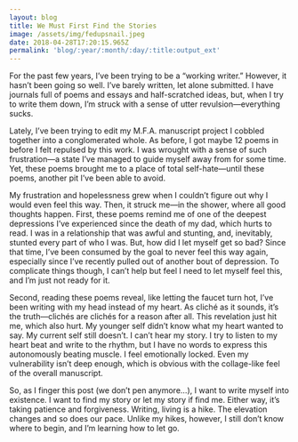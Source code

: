 ```yaml
---
layout: blog
title: We Must First Find the Stories
image: /assets/img/fedupsnail.jpeg
date: 2018-04-28T17:20:15.965Z
permalink: 'blog/:year/:month/:day/:title:output_ext'
---
```

For the past few years, I’ve been trying to be a “working writer.” However, it hasn’t been going so well. I’ve barely written, let alone submitted. I have journals full of poems and essays and half-scratched ideas, but, when I try to write them down, I’m struck with a sense of utter revulsion—everything sucks. 

Lately, I’ve been trying to edit my M.F.A. manuscript project I cobbled together into a conglomerated whole. As before, I got maybe 12 poems in before I felt repulsed by this work. I was wrought with a sense of such frustration—a state I’ve managed to guide myself away from for some time. Yet, these poems brought me to a place of total self-hate—until these poems, another pit I’ve been able to avoid.

My frustration and hopelessness grew when I couldn’t figure out why I would even feel this way. Then, it struck me—in the shower, where all good thoughts happen. First, these poems remind me of one of the deepest depressions I’ve experienced since the death of my dad, which hurts to read. I was in a relationship that was awful and stunting, and, inevitably, stunted every part of who I was. But, how did I let myself get so bad? Since that time, I’ve been consumed by the goal to never feel this way again, especially since I’ve recently pulled out of another bout of depression. To complicate things though, I can’t help but feel I need to let myself feel this, and I’m just not ready for it.

Second, reading these poems reveal, like letting the faucet turn hot, I’ve been writing with my head instead of my heart. As cliché as it sounds, it’s the truth—clichés are clichés for a reason after all. This revelation just hit me, which also hurt. My younger self didn’t know what my heart wanted to say. My current self still doesn’t. I can’t hear my story. I try to listen to my heart beat and write to the rhythm, but I have no words to express this autonomously beating muscle. I feel emotionally locked. Even my vulnerability isn’t deep enough, which is obvious with the collage-like feel of the overall manuscript.

So, as I finger this post (we don’t pen anymore…), I want to write myself into existence. I want to find my story or let my story if find me. Either way, it’s taking patience and forgiveness. Writing, living is a hike. The elevation changes and so does our pace. Unlike my hikes, however, I still don’t know where to begin, and I’m learning how to let go.
